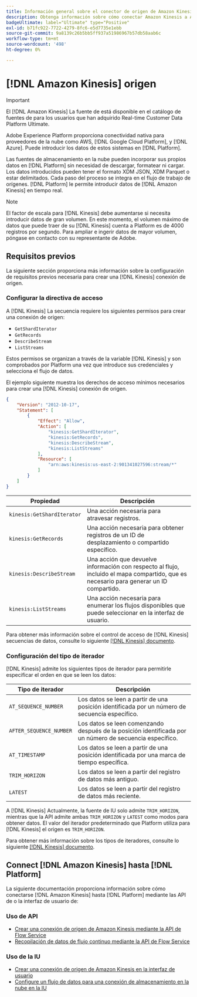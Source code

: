 ```yaml
---
title: Información general sobre el conector de origen de Amazon Kinesis
description: Obtenga información sobre cómo conectar Amazon Kinesis a Adobe Experience Platform mediante API o la interfaz de usuario.
badgeUltimate: label="Ultimate" type="Positive"
exl-id: b71fc922-7722-4279-8fc6-e5d7735e1ebb
source-git-commit: 9a8139c26b5bb5ff937a51986967b57db58aab6c
workflow-type: tm+mt
source-wordcount: '498'
ht-degree: 0%

---
```


# [!DNL Amazon Kinesis] origen

>[!IMPORTANT]
>
>El [!DNL Amazon Kinesis] La fuente de está disponible en el catálogo de fuentes de para los usuarios que han adquirido Real-time Customer Data Platform Ultimate.

Adobe Experience Platform proporciona conectividad nativa para proveedores de la nube como AWS, [!DNL Google Cloud Platform], y [!DNL Azure]. Puede introducir los datos de estos sistemas en [!DNL Platform].

Las fuentes de almacenamiento en la nube pueden incorporar sus propios datos en [!DNL Platform] sin necesidad de descargar, formatear ni cargar. Los datos introducidos pueden tener el formato XDM JSON, XDM Parquet o estar delimitados. Cada paso del proceso se integra en el flujo de trabajo de orígenes. [!DNL Platform] le permite introducir datos de [!DNL Amazon Kinesis] en tiempo real.

>[!NOTE]
>
>El factor de escala para [!DNL Kinesis] debe aumentarse si necesita introducir datos de gran volumen. En este momento, el volumen máximo de datos que puede traer de su [!DNL Kinesis] cuenta a Platform es de 4000 registros por segundo. Para ampliar e ingerir datos de mayor volumen, póngase en contacto con su representante de Adobe.

## Requisitos previos

La siguiente sección proporciona más información sobre la configuración de requisitos previos necesaria para crear una [!DNL Kinesis] conexión de origen.

### Configurar la directiva de acceso

A [!DNL Kinesis] La secuencia requiere los siguientes permisos para crear una conexión de origen:

- `GetShardIterator`
- `GetRecords`
- `DescribeStream`
- `ListStreams`

Estos permisos se organizan a través de la variable [!DNL Kinesis] y son comprobados por Platform una vez que introduce sus credenciales y selecciona el flujo de datos.

El ejemplo siguiente muestra los derechos de acceso mínimos necesarios para crear una [!DNL Kinesis] conexión de origen.

```json
{
    "Version": "2012-10-17",
    "Statement": [
        {
            "Effect": "Allow",
            "Action": [
                "kinesis:GetShardIterator",
                "kinesis:GetRecords",
                "kinesis:DescribeStream",
                "kinesis:ListStreams"
            ],
            "Resource": [
                "arn:aws:kinesis:us-east-2:901341027596:stream/*"
            ]
        }
    ]
}
```

| Propiedad | Descripción |
| -------- | ----------- |
| `kinesis:GetShardIterator` | Una acción necesaria para atravesar registros. |
| `kinesis:GetRecords` | Una acción necesaria para obtener registros de un ID de desplazamiento o compartido específico. |
| `kinesis:DescribeStream` | Una acción que devuelve información con respecto al flujo, incluido el mapa compartido, que es necesario para generar un ID compartido. |
| `kinesis:ListStreams` | Una acción necesaria para enumerar los flujos disponibles que puede seleccionar en la interfaz de usuario. |

Para obtener más información sobre el control de acceso de [!DNL Kinesis] secuencias de datos, consulte lo siguiente [[!DNL Kinesis] documento](https://docs.aws.amazon.com/streams/latest/dev/controlling-access.html).

### Configuración del tipo de iterador

[!DNL Kinesis] admite los siguientes tipos de iterador para permitirle especificar el orden en que se leen los datos:

| Tipo de iterador | Descripción |
| ------------- | ----------- |
| `AT_SEQUENCE_NUMBER` | Los datos se leen a partir de una posición identificada por un número de secuencia específico. |
| `AFTER_SEQUENCE_NUMBER` | Los datos se leen comenzando después de la posición identificada por un número de secuencia específico. |
| `AT_TIMESTAMP` | Los datos se leen a partir de una posición identificada por una marca de tiempo específica. |
| `TRIM_HORIZON` | Los datos se leen a partir del registro de datos más antiguo. |
| `LATEST` | Los datos se leen a partir del registro de datos más reciente. |

A [!DNL Kinesis] Actualmente, la fuente de IU solo admite `TRIM_HORIZON`, mientras que la API admite ambas `TRIM_HORIZON` y `LATEST` como modos para obtener datos. El valor del iterador predeterminado que Platform utiliza para [!DNL Kinesis] el origen es `TRIM_HORIZON`.

Para obtener más información sobre los tipos de iteradores, consulte lo siguiente [[!DNL Kinesis] documento](https://docs.aws.amazon.com/kinesis/latest/APIReference/API_GetShardIterator.html#API_GetShardIterator_RequestSyntax).

## Connect [!DNL Amazon Kinesis] hasta [!DNL Platform]

La siguiente documentación proporciona información sobre cómo conectarse [!DNL Amazon Kinesis] hasta [!DNL Platform] mediante las API de o la interfaz de usuario de:

### Uso de API

- [Crear una conexión de origen de Amazon Kinesis mediante la API de Flow Service](../../tutorials/api/create/cloud-storage/kinesis.md)
- [Recopilación de datos de flujo continuo mediante la API de Flow Service](../../tutorials/api/collect/streaming.md)

### Uso de la IU

- [Crear una conexión de origen de Amazon Kinesis en la interfaz de usuario](../../tutorials/ui/create/cloud-storage/kinesis.md)
- [Configure un flujo de datos para una conexión de almacenamiento en la nube en la IU](../../tutorials/ui/dataflow/streaming/cloud-storage-streaming.md)
